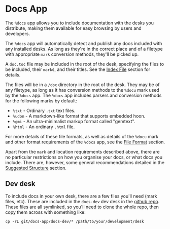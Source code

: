 # Docs App

The `%docs` app allows you to include documentation with the desks you distribute, making them available for easy browsing by users and developers.

The `%docs` app will automatically detect and publish any docs included with any installed desks. As long as they're in the correct place and of a filetype with appropriate `mark` conversion methods, they'll be picked up.

A `doc.toc` file may be included in the root of the desk, specifying the files to be included, their `mark`s, and their titles. See the [Index File](tools/docs-app/index-file) section for details.

The files will be in a `/doc` directory in the root of the desk. They may be of any filetype, as long as it has conversion methods to the `%docu` mark used by the `%docs` app. The `%docs` app includes parsers and conversion methods for the following marks by default:

- `%txt` - Ordinary `.txt` text files.
- `%udon` - A markdown-like format that supports embedded hoon.
- `%gmi` - An ultra-minimalist markup format called "gemtext".
- `%html` - An ordinary `.html` file.

For more details of these file formats, as well as details of the `%docu` mark and other format requirements of the `%docs` app, see the [File Format](tools/docs-app/file-format) section.

Apart from the `mark` and location requirements described above, there are no particular restrictions on how you organise your docs, or what docs you include. There are, however, some general recommendations detailed in the [Suggested Structure](tools/docs-app/structure) section.

## Dev desk

To include docs in your own desk, there are a few files you'll need (mark files, etc). These are included in the `docs-dev` dev desk in the [github repo](https://github.com/tinnus-napbus/docs-app). These files are all symlinked, so you'll need to clone the whole repo, then copy them across with something like:

```
cp -rL git/docs-app/docs-dev/* /path/to/your/development/desk
```

